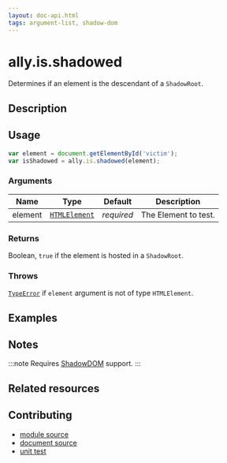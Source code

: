 ```yaml
---
layout: doc-api.html
tags: argument-list, shadow-dom
---
```


# ally.is.shadowed

Determines if an element is the descendant of a `ShadowRoot`.


## Description


## Usage

```js
var element = document.getElementById('victim');
var isShadowed = ally.is.shadowed(element);
```

### Arguments

| Name | Type | Default | Description |
| ---- | ---- | ------- | ----------- |
| element | [`HTMLElement`](https://developer.mozilla.org/en/docs/Web/API/HTMLElement) | *required* | The Element to test. |

### Returns

Boolean, `true` if the element is hosted in a `ShadowRoot`.

### Throws

[`TypeError`](https://developer.mozilla.org/en-US/docs/Web/JavaScript/Reference/Global_Objects/TypeError) if `element` argument is not of type `HTMLElement`.


## Examples


## Notes

:::note
Requires [ShadowDOM](http://caniuse.com/#feat=shadowdom) support.
:::


## Related resources


## Contributing

* [module source](https://github.com/medialize/ally.js/blob/master/src/is/shadowed.js)
* [document source](https://github.com/medialize/ally.js/blob/master/docs/api/is/shadowed.md)
* [unit test](https://github.com/medialize/ally.js/blob/master/test/unit/is.shadowed.test.js)

